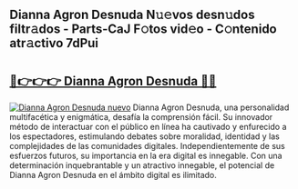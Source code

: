 ## Dianna Agron Desnuda N𝚞𝚎vos desn𝚞dos filtr𝚊dos - Parts-CaJ F𝚘tos vid𝚎o - C𝚘ntenido atr𝚊ctivo 7dPui

# <h2><a href="http://mb7evw.tromn.icu/?c=Dianna+Agron+Desnuda">🔗👉👉👉 Dianna Agron Desnuda 🔗🔗</a></h2>

[![Dianna Agron Desnuda nuevo](https://i.imgur.com/pEAQMta.gif)](http://mb7evw.tromn.icu/?c=Dianna+Agron+Desnuda)
Dianna Agron Desnuda, una personalidad multifacética y enigmática, desafía la comprensión fácil. Su innovador método de interactuar con el público en línea ha cautivado y enfurecido a los espectadores, estimulando debates sobre moralidad, identidad y las complejidades de las comunidades digitales. Independientemente de sus esfuerzos futuros, su importancia en la era digital es innegable. Con una determinación inquebrantable y un atractivo innegable, el potencial de Dianna Agron Desnuda en el ámbito digital es ilimitado.
